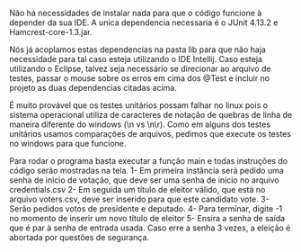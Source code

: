 Não há necessidades de instalar nada para que o código funcione à depender da sua IDE. A unica dependencia necessaria é o JUnit 4.13.2 e Hamcrest-core-1.3.jar.

Nós já acoplamos estas dependencias na pasta lib para que não haja necessidade para tal caso esteja utilizando o IDE Intellij. Caso esteja utilizando o Eclipse, talvez seja necessário se direcionar ao arquivo de testes, passar o mouse sobre os erros em cima dos @Test e incluir no projeto as duas dependencias citadas acima.

É muito provável que os testes unitários possam falhar no linux pois o sistema operacional utiliza de caracteres de notação de quebras de linha de maneira diferente do windows (\n vs \n\r). Como em alguns dos testes unitários usamos comparações de arquivos, pedimos que execute os testes no windows para que funcione.

Para rodar o programa basta executar a função main e todas instruções do código serão mostradas na tela.
1- Em primeira instância será pedido uma senha de inicio de votação, que deve ser uma senha de início no arquivo credentials.csv
2- Em seguida um título de eleitor válido, que está no arquivo voters.csv, deve ser inserido para que este candidato vote.
3- Serão pedidos votos de presidente e deputado.
4- Para terminar, digite -1 no momento de inserir um novo título de eleitor
5- Ensira a senha de saída que é par à senha de entrada usada. Caso erre a senha 3 vezes, a eleição é abortada por questões de segurança.